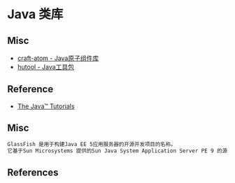 # Java 类库


## Misc
* [craft-atom - Java原子组件库](https://github.com/mindwind/craft-atom)
* [hutool - Java工具包](https://github.com/looly/hutool)

## Reference
* [The Java™ Tutorials](https://docs.oracle.com/javase/tutorial/)

## Misc
```md
GlassFish 是用于构建Java EE 5应用服务器的开源开发项目的名称。
它基于Sun Microsystems 提供的Sun Java System Application Server PE 9 的源代码以及Oracle 贡献的TopLink 持久性代码。
```

## References
